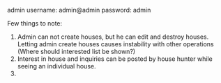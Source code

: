 admin username: admin@admin
password: admin

Few things to note: 
1. Admin can not create houses, but he can edit and destroy houses. Letting admin create houses causes instability with other operations (Where should interested list be shown?)
2. Interest in house and inquiries can be posted by house hunter while seeing an individual house.
3. 